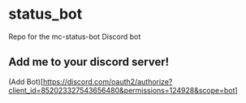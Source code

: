 # status_bot
Repo for the mc-status-bot Discord bot

## Add me to your discord server!
(Add Bot)[https://discord.com/oauth2/authorize?client_id=852023327543656480&permissions=124928&scope=bot]
